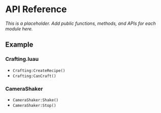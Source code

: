 # API Reference

*This is a placeholder. Add public functions, methods, and APIs for each module here.*

## Example

### Crafting.luau
- `Crafting:CreateRecipe()`
- `Crafting:CanCraft()`

### CameraShaker
- `CameraShaker:Shake()`
- `CameraShaker:Stop()`
